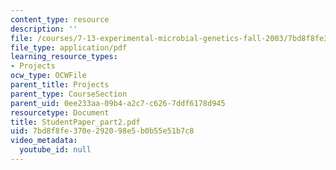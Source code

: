```yaml
---
content_type: resource
description: ''
file: /courses/7-13-experimental-microbial-genetics-fall-2003/7bd8f8fe370e292098e5b0b55e51b7c8_StudentPaper_part2.pdf
file_type: application/pdf
learning_resource_types:
- Projects
ocw_type: OCWFile
parent_title: Projects
parent_type: CourseSection
parent_uid: 0ee233aa-09b4-a2c7-c626-7ddf6178d945
resourcetype: Document
title: StudentPaper_part2.pdf
uid: 7bd8f8fe-370e-2920-98e5-b0b55e51b7c8
video_metadata:
  youtube_id: null
---
```

